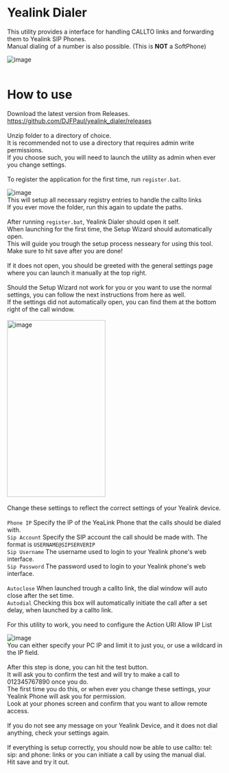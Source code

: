 # Yealink Dialer
This utility provides a interface for handling CALLTO links and forwarding them to Yealink SIP Phones. <br>
Manual dialing of a number is also possible. (This is __NOT__ a SoftPhone)<br>

![image](https://github.com/user-attachments/assets/598375f6-03c1-43e1-89b0-32dd45f59e45)
<br>
<br>
# How to use
Download the latest version from Releases. <br>
https://github.com/DJFPaul/yealink_dialer/releases <br>
<br>
Unzip folder to a directory of choice. <br>
It is recommended not to use a directory that requires admin write permissions. <br>
If you choose such, you will need to launch the utility as admin when ever you change settings. <br>
<br>
To register the application for the first time, run `register.bat`. <br>

![image](https://github.com/DJFPaul/yealink_dialer/assets/35642602/d146a6ff-914f-4717-aea5-1f7a56bba78f)
<br>
This will setup all necessary registry entries to handle the callto links <br>
If you ever move the folder, run this again to update the paths. <br>
<br>
After running `register.bat`, Yealink Dialer should open it self. <br>
When launching for the first time, the Setup Wizard should automatically open. <br>
This will guide you trough the setup process nesseary for using this tool. <br>
Make sure to hit save after you are done! <br>
<br>
If it does not open, you should be greeted with the general settings page where you can launch it manually at the top right. <br>
<br>
Should the Setup Wizard not work for you or you want to use the normal settings, you can follow the next instructions from here as well. <br>
If the settings did not automatically open, you can find them at the bottom right of the call window.<br>
<br>
<img width="229" height="412" alt="image" src="https://github.com/user-attachments/assets/cfd64a68-f26b-46e2-afed-ce5307605229" />
<br>
<br>
Change these settings to reflect the correct settings of your Yealink device. <br>
<br>
`Phone IP` Specify the IP of the YeaLink Phone that the calls should be dialed with. <br>
`Sip Account`  Specify the SIP account the call should be made with. The format is `USERNAME@SIPSERVERIP` <br>
`Sip Username`   The username used to login to your Yealink phone's web interface. <br>
`Sip Password`   The password used to login to your Yealink phone's web interface. <br>
<br>
`Autoclose` When launched trough a callto link, the dial window will auto close after the set time. <br>
`Autodial` Checking this box will automatically initiate the call after a set delay, when launched by a callto link. <br>
<br>
For this utility to work, you need to configure the Action URI Allow IP List <br>

![image](https://github.com/DJFPaul/yealink_dialer/assets/35642602/18bb20c9-dc72-439f-b1b5-fddcc090b5cb)
<br>
You can either specify your PC IP and limit it to just you, or use a wildcard in the IP field. <br>
<br>
After this step is done, you can hit the test button. <br>
It will ask you to confirm the test and will try to make a call to 012345767890 once you do. <br>
The first time you do this, or when ever you change these settings, your Yealink Phone will ask you for permission. <br>
Look at your phones screen and confirm that you want to allow remote access. <br>
<br>
If you do not see any message on your Yealink Device, and it does not dial anything, check your settings again. <br>
<br>
If everything is setup correctly, you should now be able to use callto: tel: sip: and phone: links or you can initiate a call by using the manual dial. <br>
Hit save and try it out.
<br>
